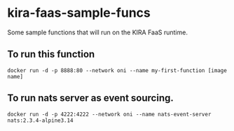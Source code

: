 # kira-faas-sample-funcs
Some sample functions that will run on the KIRA FaaS runtime.

## To run this function 
```
docker run -d -p 8888:80 --network oni --name my-first-function [image name]
```

## To run nats server as event sourcing.
```
docker run -d -p 4222:4222 --network oni --name nats-event-server nats:2.3.4-alpine3.14
``` 